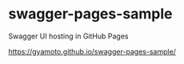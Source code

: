 # swagger-pages-sample
Swagger UI hosting in GitHub Pages

https://gyamoto.github.io/swagger-pages-sample/
